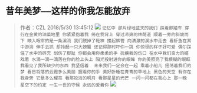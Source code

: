 # `昔年美梦——这样的你我怎能放弃`
> 作者：CZL 2018/5/30 13:45:12 
![](http://a2.qpic.cn/psb?/V10aVfYT2ybL2x/YEiU9ImnUPB4oP.qYTLz9k0ALEgkrOw2cYpxTd.3OUY!/b/dBUAAAAAAAAA&ek=1&kp=1&pt=0&bo=gAIrBAAAAAAFB4k!&tl=3&su=3246336465&tm=1527656400&sce=0-12-12&rf=2-9)
    ```
    记忆中
    那片绿地蓝天的我们
    踩着脚踏车
    穿行在金黄的油菜地里
    你紧紧抱着我
    倚在我背上
    穿过凉爽的林荫道
    顺着一旁的斜坡而下
    映入眼帘的是一条溪流
    我们脱掉了鞋袜
    搂起裤管
    向清澈的溪水中走去
    看虾鱼在其中游淌
    伸手去抓
    却拎起一只大螃蟹
    还记得那时吓你一跳
    你惊讶的样子好可爱
    偶尔踩住了水中的碎壳
    划伤了脚趾
    你都会用你柔柔的手
    抚摸我的伤口
    在水中我们奋力的嬉戏着
    水滴一滴一滴落在你的脸上头上
    阳光投射进你的眼眸
    你的美照亮了我模糊的眼眶
    我看见了我所缺少的东西
    我坚信着 
    未来我们一定会在一起
    乘着小船儿
    摇荡着我们的梦
    看日将落的云霞多么美丽
    握着你的手
    美好卧睡在青青的草地上
    黑色的天空
    有你在我身旁
    它是多么耀亮
    看那皎洁的明月
    看那星星的光芒
    一闪一闪都在我心上
    那一晚
    星空下的约定
    一生一世的守候
    永远的爱着你
    ```
![](http://a3.qpic.cn/psb?/V10aVfYT2mEhGL/S8vBSwHGz2UV7JF3SEprn6avDlWV8BGnhisnxNA0i0Q!/b/dFjd4.qEKgAA&ek=1&kp=1&pt=0&bo=gAJUAwAAAAABB*U!&tl=3&su=3178164961&tm=1527656400&sce=0-12-12&rf=2-9)
